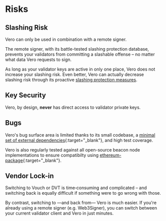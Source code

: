 # Risks

## Slashing Risk

Vero can only be used in combination with a remote signer.

The remote signer, with its battle-tested slashing protection
database, prevents your validators from committing a slashable
offense – no matter what data Vero requests to sign.

As long as your validator keys are active in only one place,
Vero does not increase your slashing risk.
Even better, Vero can actually decrease slashing risk
through its proactive
[slashing protection measures](../reference/slashing_protection.md).

## Key Security

Vero, by design, **never** has direct access to validator private keys.

## Bugs

Vero's bug surface area is limited thanks to
its small codebase, a
[minimal set of external dependencies](https://github.com/serenita-org/vero/blob/master/pyproject.toml){:target="_blank"},
and high test coverage.

Vero is also regularly tested against all open-source
beacon node implementations to ensure compatibilty using
[ethereum-package](https://github.com/ethpandaops/ethereum-package){:target="_blank"}.

## Vendor Lock-in

Switching to Vouch or DVT is time‑consuming and
complicated – and switching back is equally difficult
if something were to go wrong with those.

By contrast, switching to —and back from—
Vero is much easier.
If you're already using a remote signer (e.g. Web3Signer),
you can switch between your current validator client and Vero
in just minutes.
